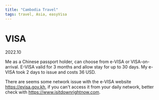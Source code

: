 ```yaml
---
title: "Cambodia Travel"
tags: travel, Asia, easyVisa
---
```


# VISA

2022.10

Me as a Chinese passport holder, can choose from e-VISA or VISA-on-arrival. E-VISA valid for 3 months and allow stay for up to 30 days. My e-VISA took 2 days to issue and costs 36 USD.

There are seems some network issue with the e-VISA website https://evisa.gov.kh, if you can't access it from your daily network, better check with https://www.isitdownrightnow.com.


